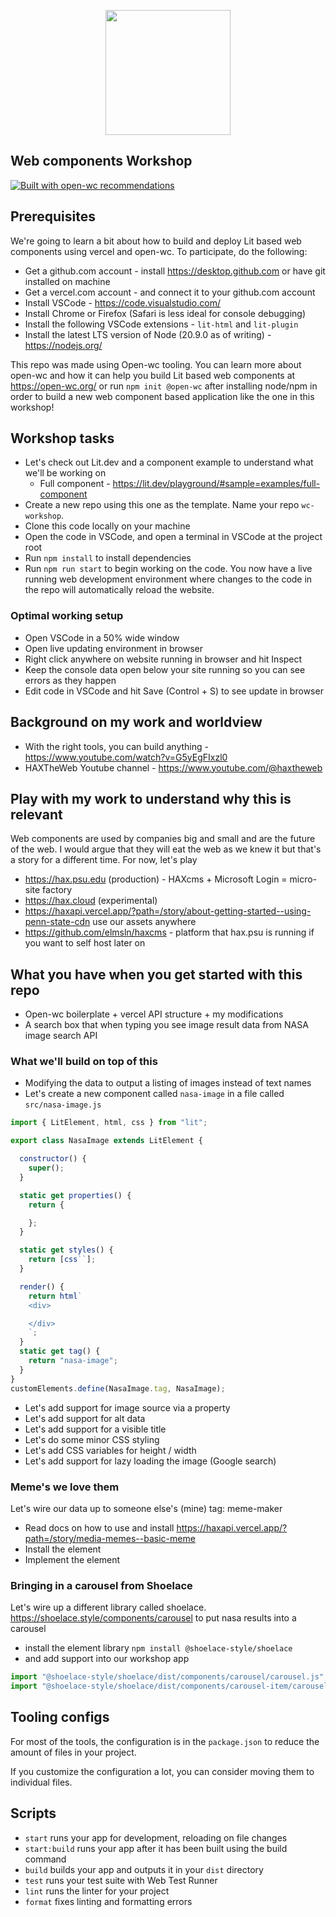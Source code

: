 <p align="center">
  <img width="200" src="https://open-wc.org/hero.png"></img>
</p>

## Web components Workshop

[![Built with open-wc recommendations](https://img.shields.io/badge/built%20with-open--wc-blue.svg)](https://github.com/open-wc)

## Prerequisites
We're going to learn a bit about how to build and deploy Lit based web components using vercel and open-wc. To participate, do the following:

- Get a github.com account - install https://desktop.github.com or have git installed on machine
- Get a vercel.com account - and connect it to your github.com account
- Install VSCode - https://code.visualstudio.com/
- Install Chrome or Firefox (Safari is less ideal for console debugging)
- Install the following VSCode extensions - `lit-html` and `lit-plugin`
- Install the latest LTS version of Node (20.9.0 as of writing) - https://nodejs.org/

This repo was made using Open-wc tooling. You can learn more about open-wc and how it can help you build Lit based web components at https://open-wc.org/ or run `npm init @open-wc` after installing node/npm in order to build a new web component based application like the one in this workshop!

## Workshop tasks
- Let's check out Lit.dev and a component example to understand what we'll be working on
  - Full component - https://lit.dev/playground/#sample=examples/full-component
- Create a new repo using this one as the template. Name your repo `wc-workshop`.
- Clone this code locally on your machine
- Open the code in VSCode, and open a terminal in VSCode at the project root
- Run `npm install` to install dependencies
- Run `npm run start` to begin working on the code. You now have a live running web development environment where changes to the code in the repo will automatically reload the website.

### Optimal working setup
- Open VSCode in a 50% wide window
- Open live updating environment in browser
- Right click anywhere on website running in browser and hit Inspect
- Keep the console data open below your site running so you can see errors as they happen
- Edit code in VSCode and hit Save (Control + S) to see update in browser

## Background on my work and worldview
- With the right tools, you can build anything - https://www.youtube.com/watch?v=G5yEgFIxzl0
- HAXTheWeb Youtube channel - https://www.youtube.com/@haxtheweb

## Play with my work to understand why this is relevant
Web components are used by companies big and small and are the future of the web. I would argue that they will eat the web as we knew it but that's a story for a different time. For now, let's play
- https://hax.psu.edu (production) - HAXcms + Microsoft Login = micro-site factory
- https://hax.cloud (experimental)
- https://haxapi.vercel.app/?path=/story/about-getting-started--using-penn-state-cdn use our assets anywhere
- https://github.com/elmsln/haxcms - platform that hax.psu is running if you want to self host later on

## What you have when you get started with this repo
- Open-wc boilerplate + vercel API structure + my modifications
- A search box that when typing you see image result data from NASA image search API

### What we'll build on top of this
- Modifying the data to output a listing of images instead of text names
- Let's create a new component called `nasa-image` in a file called `src/nasa-image.js`
```js
import { LitElement, html, css } from "lit";

export class NasaImage extends LitElement {

  constructor() {
    super();
  }

  static get properties() {
    return {

    };
  }

  static get styles() {
    return [css``];
  }

  render() {
    return html`
    <div>

    </div>
    `;
  }
  static get tag() {
    return "nasa-image";
  }
}
customElements.define(NasaImage.tag, NasaImage);
```
- Let's add support for image source via a property
- Let's add support for alt data
- Let's add support for a visible title
- Let's do some minor CSS styling
- Let's add CSS variables for height / width
- Let's add support for lazy loading the image (Google search)

### Meme's we love them
Let's wire our data up to someone else's (mine) tag: meme-maker
- Read docs on how to use and install https://haxapi.vercel.app/?path=/story/media-memes--basic-meme
- Install the element
- Implement the element

### Bringing in a carousel from Shoelace
Let's wire up a different library called shoelace. https://shoelace.style/components/carousel to put nasa results into a carousel
- install the element library `npm install @shoelace-style/shoelace`
- and add support into our workshop app
```js
import "@shoelace-style/shoelace/dist/components/carousel/carousel.js";
import "@shoelace-style/shoelace/dist/components/carousel-item/carousel-item.js";
```

## Tooling configs

For most of the tools, the configuration is in the `package.json` to reduce the amount of files in your project.

If you customize the configuration a lot, you can consider moving them to individual files.

## Scripts

- `start` runs your app for development, reloading on file changes
- `start:build` runs your app after it has been built using the build command
- `build` builds your app and outputs it in your `dist` directory
- `test` runs your test suite with Web Test Runner
- `lint` runs the linter for your project
- `format` fixes linting and formatting errors
